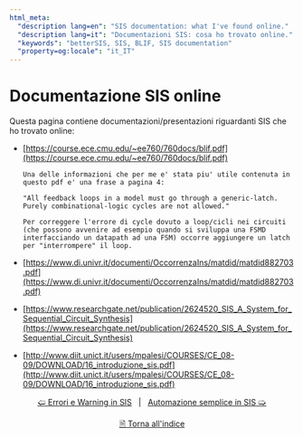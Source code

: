 ```yaml
---
html_meta:
  "description lang=en": "SIS documentation: what I've found online."
  "description lang=it": "Documentazioni SIS: cosa ho trovato online."
  "keywords": "betterSIS, SIS, BLIF, SIS documentation"
  "property=og:locale": "it_IT"
---
```


# Documentazione SIS online

Questa pagina contiene documentazioni/presentazioni riguardanti SIS che ho trovato online:

* [https://course.ece.cmu.edu/~ee760/760docs/blif.pdf](https://course.ece.cmu.edu/~ee760/760docs/blif.pdf)
  
  ```{note}
  Una delle informazioni che per me e' stata piu' utile contenuta in questo pdf e' una frase a pagina 4: 
   
  "All feedback loops in a model must go through a generic-latch. Purely combinational-logic cycles are not allowed."
   
  Per correggere l'errore di cycle dovuto a loop/cicli nei circuiti (che possono avvenire ad esempio quando si sviluppa una FSMD interfacciando un datapath ad una FSM) occorre aggiungere un latch per "interrompere" il loop.
  ```

* [https://www.di.univr.it/documenti/OccorrenzaIns/matdid/matdid882703.pdf](https://www.di.univr.it/documenti/OccorrenzaIns/matdid/matdid882703.pdf)

* [https://www.researchgate.net/publication/2624520_SIS_A_System_for_Sequential_Circuit_Synthesis](https://www.researchgate.net/publication/2624520_SIS_A_System_for_Sequential_Circuit_Synthesis)

* [http://www.diit.unict.it/users/mpalesi/COURSES/CE_08-09/DOWNLOAD/16_introduzione_sis.pdf](http://www.diit.unict.it/users/mpalesi/COURSES/CE_08-09/DOWNLOAD/16_introduzione_sis.pdf)

<div align=center>

[🢠 Errori e Warning in SIS](./007_errori_e_warning.md) &nbsp; | &nbsp; [Automazione semplice in SIS 🢡](./009_automazione_semplice.md)

[🗎 Torna all'indice](./tutorials.md)

</div>